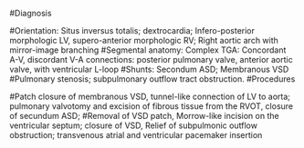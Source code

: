 #Diagnosis

#Orientation: Situs inversus totalis; dextrocardia; Infero-posterior morphologic LV, supero-anterior morphologic RV; Right aortic arch with mirror-image branching
#Segmental anatomy: Complex TGA: Concordant A-V, discordant V-A connections: posterior pulmonary valve, anterior aortic valve, with ventricular L-loop
#Shunts: Secondum ASD; Membranous VSD
#Pulmonary stenosis; subpulmonary outflow tract obstruction.
#Procedures

#Patch closure of membranous VSD, tunnel-like connection of LV to aorta; pulmonary valvotomy and excision of fibrous tissue from the RVOT, closure of secundum ASD;
#Removal of VSD patch, Morrow-like incision on the ventricular septum; closure of VSD, Relief of subpulmonic outflow obstruction; transvenous atrial and ventricular pacemaker insertion
